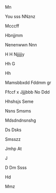 

Mn

You sss
NNznz

Mcccff








Hbnjjmm

Nenenwwn
Nnn

H
H
Njjjjjy


Hh
G



Hh

Mamsbbxdd
Fddmm gr 

 Ffccf x
Jjjjbbb
No 
Ddd



Hhshsjs
Seme 


Nsns
  Smsms

Mdsdndnsnshg

Ds
Dsks

Smsszz

Jmhp
At



J


D
Dm
Ssss




Hd


Mmz





